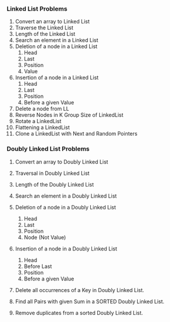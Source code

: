 ### Linked List Problems
1. Convert an array to Linked List
2. Traverse the Linked List
3. Length of the Linked List
4. Search an element in a Linked List
5. Deletion of a node in a Linked List
   1. Head
   2. Last
   3. Position
   4. Value
6. Insertion of a node in a Linked List
    1. Head
    2. Last
    3. Position
    4. Before a given Value
7. Delete a node from LL  
8. Reverse Nodes in K Group Size of LinkedList
9. Rotate a LinkedList
10. Flattening a LinkedList
11. Clone a LinkedList with Next and Random Pointers
   
   

### Doubly Linked List Problems

1. Convert an array to Doubly Linked List
2. Traversal in Doubly Linked List
3. Length of the Doubly Linked List
4. Search an element in a Doubly Linked List
5. Deletion of a node in a Doubly Linked List
    1. Head
    2. Last
    3. Position
    4. Node (Not Value)
      
6. Insertion of a node in a Doubly Linked List
    1. Head
    2. Before Last
    3. Position
    4. Before a given Value
7. Delete all occurrences of a Key in Doubly Linked List.
8. Find all Pairs with given Sum in a SORTED Doubly Linked List.
9. Remove duplicates from a sorted Doubly Linked List.
